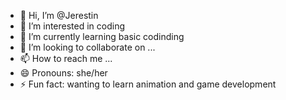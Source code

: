 - 👋 Hi, I’m @Jerestin
- 👀 I’m interested in coding
- 🌱 I’m currently learning basic codinding
- 💞️ I’m looking to collaborate on ...
- 📫 How to reach me ...
- 😄 Pronouns: she/her
- ⚡ Fun fact: wanting to learn animation and game development

<!---
Jerest8n/Jerest8n is a ✨ special ✨ repository because its `README.md` (this file) appears on your GitHub profile.
You can click the Preview link to take a look at your changes.
--->
